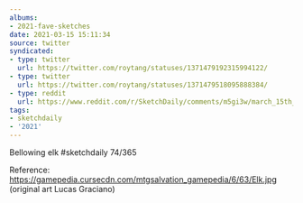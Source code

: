 ```yaml
---
albums:
- 2021-fave-sketches
date: 2021-03-15 15:11:34
source: twitter
syndicated:
- type: twitter
  url: https://twitter.com/roytang/statuses/1371479192315994122/
- type: twitter
  url: https://twitter.com/roytang/statuses/1371479518095888384/
- type: reddit
  url: https://www.reddit.com/r/SketchDaily/comments/m5gi3w/march_15th_banff_national_park_canada/gr0r7pu/
tags:
- sketchdaily
- '2021'
---
```


Bellowing elk #sketchdaily 74/365

Reference: https://gamepedia.cursecdn.com/mtgsalvation_gamepedia/6/63/Elk.jpg (original art Lucas Graciano)